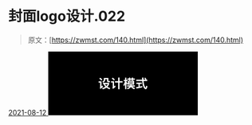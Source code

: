 <!--yml
category: 未分类
date: 0001-01-01 00:00:00
--->

# 封面logo设计.022

> 原文：[https://zwmst.com/140.html](https://zwmst.com/140.html)

   [ <time datetime="2021-08-12T09:21:26+08:00"> 2021-08-12 </time> ](https://zwmst.com/%e5%b0%81%e9%9d%a2logo%e8%ae%be%e8%ae%a1-022)  [![](img/d464fd9a4a5d254e2d2070480e19f5c0.png)](https://zwmst.com/wp-content/uploads/2021/08/1628731286-93de488f1bb8d43.jpeg)